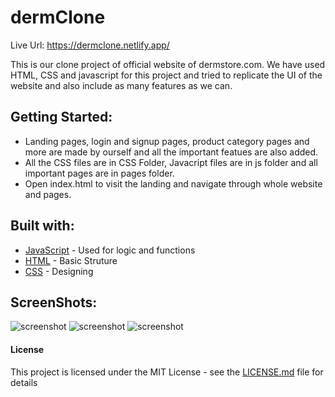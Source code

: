 # dermClone
Live Url: https://dermclone.netlify.app/

This is our clone project of official website of dermstore.com. We have used HTML, CSS and javascript for this project and tried to replicate the UI of the website and also include as many features as we can. 

## Getting Started:
- Landing pages, login and signup pages, product category pages and more are made by ourself and all the important featues are also added.
- All the CSS files are in CSS Folder, Javacript files are in js folder and all important pages are in pages folder.
- Open index.html to visit the landing and navigate through whole website and pages.


## Built with:
* [JavaScript](https://developer.mozilla.org/en-US/docs/Web/JavaScript) - Used for logic and functions
* [HTML](https://maven.apache.org/) - Basic Struture
* [CSS](https://developer.mozilla.org/en-US/docs/Web/HTML) - Designing

## ScreenShots:
![screenshot](https://i.postimg.cc/DZ98KLyx/dernstore-1.jpg)
![screenshot](https://i.postimg.cc/85Jj3tDF/dermstore-2.jpg)
![screenshot](https://i.postimg.cc/cCf61Cv0/dermstore-3.jpg)

#### License

This project is licensed under the MIT License - see the [LICENSE.md](LICENSE.md) file for details
